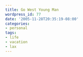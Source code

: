 ```yaml
---
title: Go West Young Man
wordpress_id: 77
date: '2005-11-28T20:35:19-08:00'
categories:
- personal
tags:
- life
- vacation
- lax
---
```


